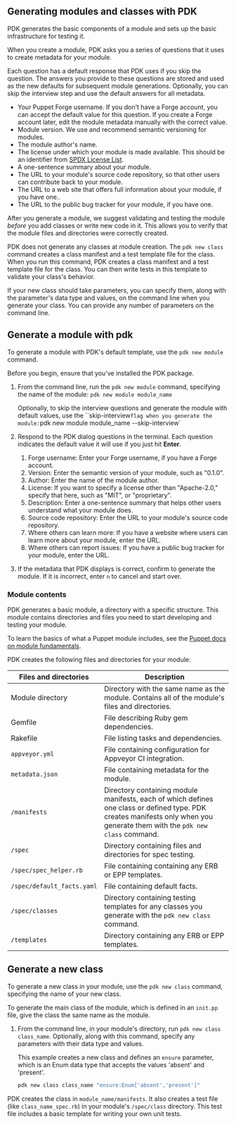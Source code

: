 ## Generating modules and classes with PDK

PDK generates the basic components of a module and sets up the basic infrastructure for testing it.

When you create a module, PDK asks you a series of questions that it uses to create metadata for your module.

Each question has a default response that PDK uses if you skip the question. The answers you provide to these questions are stored and used as the new defaults for subsequent module generations. Optionally, you can skip the interview step and use the default answers for all metadata.

* Your Puppet Forge username. If you don't have a Forge account, you can accept the default value for this question. If you create a Forge account later, edit the module metadata manually with the correct value. 
* Module version. We use and recommend semantic versioning for modules.
* The module author's name.
* The license under which your module is made available. This should be an identifier from [SPDX License List](https://spdx.org/licenses/).
* A one-sentence summary about your module.
* The URL to your module's source code repository, so that other users can contribute back to your module.
* The URL to a web site that offers full information about your module, if you have one..
* The URL to the public bug tracker for your module, if you have one.

After you generate a module, we suggest validating and testing the module _before_ you add classes or write new code in it. This allows you to verify that the module files and directories were correctly created.

PDK does not generate any classes at module creation. The `pdk new class` command creates a class manifest and a test template file for the class. When you run this command, PDK creates a class manifest and a test template file for the class. You can then write tests in this template to validate your class's behavior.

If your new class should take parameters, you can specify them, along with the parameter's data type and values, on the command line when you generate your class. You can provide any number of parameters on the command line.


## Generate a module with pdk

To generate a module with PDK's default template, use the `pdk new module` command.

Before you begin, ensure that you've installed the PDK package.

1. From the command line, run the `pdk new module` command, specifying the name of the module: `pdk new module module_name`
   
   Optionally, to skip the interview questions and generate the module with default values, use the ``skip-interview` flag when you generate the module: `pdk new module module_name --skip-interview`

1. Respond to the PDK dialog questions in the terminal. Each question indicates the default value it will use if you just hit **Enter**.

   1. Forge username: Enter your Forge username, if you have a Forge account.
   2. Version: Enter the semantic version of your module, such as "0.1.0".
   3. Author: Enter the name of the module author.
   4. License: If you want to specify a license other than "Apache-2.0," specify that here, such as "MIT", or "proprietary".
   5. Description: Enter a one-sentence summary that helps other users understand what your module does.
   6. Source code repository: Enter the URL to your module's source code repository.
   7. Where others can learn more: If you have a website where users can learn more about your module, enter the URL.
   8. Where others can report issues: If you have a public bug tracker for your module, enter the URL.

1. If the metadata that PDK displays is correct, confirm to generate the module. If it is incorrect, enter `n` to cancel and start over.

### Module contents

PDK generates a basic module, a directory with a specific structure. This module contains directories and files you need to start developing and testing your module.

To learn the basics of what a Puppet module includes, see the [Puppet docs on module fundamentals](https://docs.puppet.com/puppet/latest/modules_fundamentals.html).

PDK creates the following files and directories for your module:

Files and directories   | Description
----------------|-------------------------
Module directory | Directory with the same name as the module. Contains all of the module's files and directories.
Gemfile | File describing Ruby gem dependencies.
Rakefile | File listing tasks and dependencies.
`appveyor.yml` | File containing configuration for Appveyor CI integration.
`metadata.json` | File containing metadata for the module.
`/manifests` | Directory containing module manifests, each of which defines one class or defined type. PDK creates manifests only when you generate them with the `pdk new class` command.
`/spec` | Directory containing files and directories for spec testing.
`/spec/spec_helper.rb` | File containing containing any ERB or EPP templates.
`/spec/default_facts.yaml` | File containing default facts.
`/spec/classes` | Directory containing testing templates for any classes you generate with the `pdk new class` command.
`/templates` | Directory containing any ERB or EPP templates.

## Generate a new class

To generate a new class in your module, use the `pdk new class` command, specifying the name of your new class.

To generate the main class of the module, which is defined in an `init.pp` file, give the class the same name as the module.

1. From the command line, in your module's directory, run `pdk new class class_name`. Optionally, along with this command, specify any parameters with their data type and values.

   This example creates a new class and defines an `ensure` parameter, which is an Enum data type that accepts the values 'absent' and 'present'.

   ``` bash
   pdk new class class_name "ensure:Enum['absent','present']"
   ```

PDK creates the class in `module_name/manifests`. It also creates a test file (like `class_name_spec.rb`) in your module's `/spec/class` directory. This test file includes a basic template for writing your own unit tests.